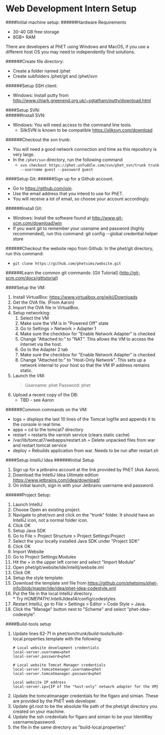 Web Development Intern Setup
=

####Initial machine setup:
######Hardware Requirements
* 30-40 GB free storage
* 8GB+ RAM

There are developers at PhET using Windows and MacOS, if you use a different host OS you may need to independently find solutions.

######Create file directory:
* Create a folder named /phet
* Create subfolders /phet/git and /phet/svn
	
######Setup SSH client:
* Windows: Install putty from http://www.chiark.greenend.org.uk/~sgtatham/putty/download.html
	
####Setup SVN:		
######Install SVN:
* Windows:  You will need access to the command line tools.  
  * SilkSVN is known to be compatible https://sliksvn.com/download
  
######Checkout the svn trunk:
* You will need a good network connection and time as this repository is very large.
* In the `/phet/svn` directory, run the following command
  * `svn checkout https://phet.unfuddle.com/svn/phet_svn/trunk trunk --username guest --password guest`
	
####Setup Git:
######Sign up for a Github account.  
* Go to https://github.com/join.  
* Use the email address that you intend to use for PhET.  
* You will receive a lot of email, so choose your account accordingly.

######Install Git:
* Windows: Install the software found at http://www.git-scm.com/download/win
* If you want git to remember your usename and password (highly recommended), run this command: git config --global credential.helper store
		
######Checkout the website repo from Github:
In the phet/git directory, run this command:
  *	`git clone https://github.com/phetsims/website.git`

######Learn the common git commands:
[Git Tutorial] (http://git-scm.com/docs/gittutorial)

####Setup the VM:
1. Install VirtualBox: https://www.virtualbox.org/wiki/Downloads
1. Get the OVA file. (From Aaron)
2. Import the OVA file in VirtualBox.
3. Setup networking:
	1. Select the VM
	2. Make sure the VM is in "Powered Off" state
	3. Go to Settings > Network > Adapter 1
	4. Make sure the checkbox for "Enable Network Adapter" is checked
	5. Change "Attached to:" to "NAT".  This allows the VM to access the internet via the host.
	6. Go to the Adapter 2 tab
	7. Make sure the checkbox for "Enable Network Adapter" is checked
	8. Change "Attached to:" to "Host-Only Network".  This sets up a network internal to your host so that the VM IP address remains static.
4. Launch the VM:
	> Username: phet
	>	Password: phet
5. Upload a recent copy of the DB:
	* TBD - see Aaron
	
######Common commands on the VM:
* logs = displays the last 10 lines of the Tomcat logfile and appends it to the console in real time.
* apps = cd to the tomcat7 directory
* restart = restarts the varnish service (clears static cache)
* /var/lib/tomcat7/webapps/restart.sh = Delete unpacked files from war and restart tomcat service
* deploy = Rebuilds application from war.  Needs to be run after restart.sh
		
	

####Setup IntelliJ Idea	
######Initial Setup
1. Sign up for a jetbrains account at the link provided by PhET (Ask Aaron).
2. Download the IntelliJ Idea Ultimate edition https://www.jetbrains.com/idea/download/
3. On initial launch, sign in with your Jetbrains username and password.
	
######Project Setup:
1. Launch IntelliJ
2. Choose Open an existing project.
3. Navigate to phet/svn and click on the "trunk" folder.  It should have an IntelliJ icon, not a normal folder icon.
3. Click OK
4. Setup Java SDK
  1. Go to File > Project Structure > Project Settings:Project 
  5. Select the your locally installed Java SDK under "Project SDK"
  6. Click OK
5. Import Website
  6. Go to Project Settings:Modules
  7. Hit the + in the upper left corner and select "Import Module"
  8. Open phet/git/website/ide/intellij/website.iml		
  9. Click OK
6. Setup the style template:
  1. Download the template xml file from https://github.com/phetsims/phet-info/blob/master/ide/idea/phet-idea-codestyle.xml
  2. Put the file in the local IntelliJ directory.  
    * Try $HOMEPATH$/.IntelliJIdea14/config/codestyles
  3. Restart IntelliJ, go to File > Settings > Editor > Code Style > Java.
  4. Click the "Manage" button next to "Scheme" and select "phet-idea-codestyle".

####Build-tools setup
1. Update lines 62-71 in phet/svn/trunk/build-tools/build-local.properties.template with the following:
    ```
    # Local website development credentials
    local-server.username=phet
    local-server.password=phet

    # Local website Tomcat Manager credentials
    local-server.tomcatmanager.username=phet
    local-server.tomcatmanager.password=phet

    Local website IP address
    local-server.ip={IP of the "host-only" network adapter for the VM}
    ```
3. Update the tomcatmanager credentials for the figaro and simian.  These are provided by the PhET web developer.
4. Update git.root to be the absolute file path of the phet/git directory you created on your machine.
2. Update the ssh credentials for figaro and simian to be your IdentiKey username/password.
3. the file in the same directory as "build-local.properties" 
